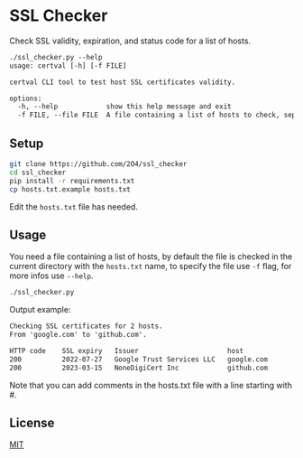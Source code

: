 # SSL Checker

Check SSL validity, expiration, and status code for a list of hosts.

```txt
./ssl_checker.py --help
usage: certval [-h] [-f FILE]

certval CLI tool to test host SSL certificates validity.

options:
  -h, --help            show this help message and exit
  -f FILE, --file FILE  A file containing a list of hosts to check, separated by new lines.
```

## Setup

```bash
git clone https://github.com/2O4/ssl_checker
cd ssl_checker
pip install -r requirements.txt
cp hosts.txt.example hosts.txt
```

Edit the `hosts.txt` file has needed.

## Usage

You need a file containing a list of hosts, by default the file is checked in the current directory with the `hosts.txt` name, to specify the file use `-f` flag, for more infos use `--help`.

```bash
./ssl_checker.py
```

Output example:

```txt
Checking SSL certificates for 2 hosts.
From 'google.com' to 'github.com'.

HTTP code    SSL expiry   Issuer                      host
200          2022-07-27   Google Trust Services LLC   google.com
200          2023-03-15   NoneDigiCert Inc            github.com
```

Note that you can add comments in the hosts.txt file with a line starting with #.

## License

[MIT](./LICENSE)
